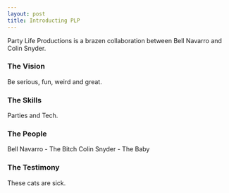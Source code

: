 ```yaml
---
layout: post
title: Introducting PLP
---
```


Party Life Productions is a brazen collaboration between Bell Navarro and Colin Snyder.  

### The Vision

Be serious, fun, weird and great.

### The Skills

Parties and Tech.

### The People

Bell Navarro - The Bitch
Colin Snyder - The Baby

### The Testimony

These cats are sick.
